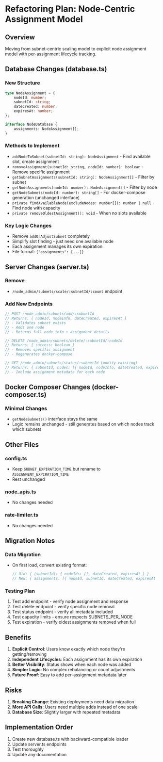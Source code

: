 # Refactoring Plan: Node-Centric Assignment Model

## Overview

Moving from subnet-centric scaling model to explicit node assignment model with
per-assignment lifecycle tracking.

## Database Changes (database.ts)

### New Structure

```typescript
type NodeAssignment = {
    nodeId: number;
    subnetId: string;
    dateCreated: number;
    expiresAt: number;
};

interface NodeDatabase {
    assignments: NodeAssignment[];
}
```

### Methods to Implement

- `addNodeToSubnet(subnetId: string): NodeAssignment` - Find available slot,
  create assignment
- `removeAssignment(subnetId: string, nodeId: number): boolean` - Remove
  specific assignment
- `getSubnetAssignments(subnetId: string): NodeAssignment[]` - Filter by subnet
- `getNodeAssignments(nodeId: number): NodeAssignment[]` - Filter by node
- `getNodeSubnets(nodeId: number): string[]` - For docker-compose generation
  (unchanged interface)
- `private findAvailableNode(excludeNodes: number[]): number | null` - Find node
  with capacity
- `private removeOldestAssignment(): void` - When no slots available

### Key Logic Changes

- Remove `addOrAdjustSubnet` completely
- Simplify slot finding - just need one available node
- Each assignment manages its own expiration
- File format: `{"assignments": [...]}`

## Server Changes (server.ts)

### Remove

- `/node_admin/subnets/scale/:subnetId/:count` endpoint

### Add New Endpoints

```typescript
// POST /node_admin/subnets/add/:subnetId
// Returns: { nodeId, nodeInfo, dateCreated, expiresAt }
// - Validates subnet exists
// - Adds one node
// - Returns full node info + assignment details

// DELETE /node_admin/subnets/delete/:subnetId/:nodeId
// Returns: { success: boolean }
// - Removes specific assignment
// - Regenerates docker-compose

// GET /node_admin/subnets/status/:subnetId (modify existing)
// Returns: { subnetId, nodes: [{ nodeId, nodeInfo, dateCreated, expiresAt }] }
// - Include assignment metadata for each node
```

## Docker Composer Changes (docker-composer.ts)

### Minimal Changes

- `getNodeSubnets()` interface stays the same
- Logic remains unchanged - still generates based on which nodes track which
  subnets

## Other Files

### config.ts

- Keep `SUBNET_EXPIRATION_TIME` but rename to `ASSIGNMENT_EXPIRATION_TIME`
- Rest unchanged

### node_apis.ts

- No changes needed

### rate-limiter.ts

- No changes needed

## Migration Notes

### Data Migration

- On first load, convert existing format:
  ```typescript
  // Old: { [subnetId]: { nodeIds: [], dateCreated, expiresAt } }
  // New: { assignments: [{ nodeId, subnetId, dateCreated, expiresAt }] }
  ```

### Testing Plan

1. Test add endpoint - verify node assignment and response
2. Test delete endpoint - verify specific node removal
3. Test status endpoint - verify all metadata included
4. Test capacity limits - ensure respects SUBNETS_PER_NODE
5. Test expiration - verify oldest assignments removed when full

## Benefits

1. **Explicit Control**: Users know exactly which node they're getting/removing
2. **Independent Lifecycles**: Each assignment has its own expiration
3. **Better Visibility**: Status shows when each node was added
4. **Simpler Logic**: No complex rebalancing or count adjustments
5. **Future Proof**: Easy to add per-assignment metadata later

## Risks

1. **Breaking Change**: Existing deployments need data migration
2. **More API Calls**: Users need multiple adds instead of one scale
3. **Database Size**: Slightly larger with repeated metadata

## Implementation Order

1. Create new database.ts with backward-compatible loader
2. Update server.ts endpoints
3. Test thoroughly
4. Update any documentation
